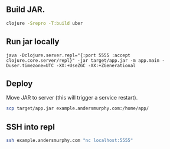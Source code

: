 ## Build JAR.

```bash
clojure -Srepro -T:build uber
```

## Run jar locally

```
java -Dclojure.server.repl="{:port 5555 :accept clojure.core.server/repl}" -jar target/app.jar -m app.main -Duser.timezone=UTC -XX:+UseZGC -XX:+ZGenerational
```

## Deploy

Move JAR to server (this will trigger a service restart).

```bash
scp target/app.jar example.andersmurphy.com:/home/app/
```

## SSH into repl

```bash
ssh example.andersmurphy.com "nc localhost:5555"
```
